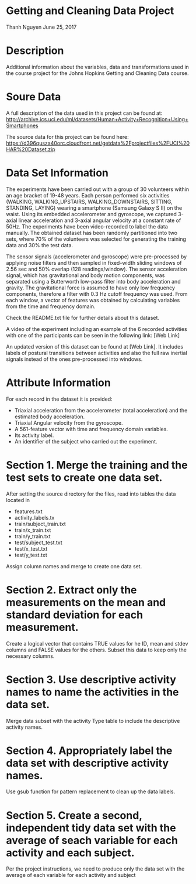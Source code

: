 # Getting and Cleaning Data Project

Thanh Nguyen
June 25, 2017

# Description 

Additional information about the variables, data and transformations used in the course project for the Johns Hopkins Getting and Cleaning Data course. 

# Soure Data

A full description of the data used in this project can be found at:
http://archive.ics.uci.edu/ml/datasets/Human+Activity+Recognition+Using+Smartphones

The source data for this project can be found here:
https://d396qusza40orc.cloudfront.net/getdata%2Fprojectfiles%2FUCI%20HAR%20Dataset.zip

# Data Set Information

The experiments have been carried out with a group of 30 volunteers within an age bracket of 19-48 years. Each person performed six activities (WALKING, WALKING_UPSTAIRS, WALKING_DOWNSTAIRS, SITTING, STANDING, LAYING) wearing a smartphone (Samsung Galaxy S II) on the waist. Using its embedded accelerometer and gyroscope, we captured 3-axial linear acceleration and 3-axial angular velocity at a constant rate of 50Hz. The experiments have been video-recorded to label the data manually. The obtained dataset has been randomly partitioned into two sets, where 70% of the volunteers was selected for generating the training data and 30% the test data. 

The sensor signals (accelerometer and gyroscope) were pre-processed by applying noise filters and then sampled in fixed-width sliding windows of 2.56 sec and 50% overlap (128 readings/window). The sensor acceleration signal, which has gravitational and body motion components, was separated using a Butterworth low-pass filter into body acceleration and gravity. The gravitational force is assumed to have only low frequency components, therefore a filter with 0.3 Hz cutoff frequency was used. From each window, a vector of features was obtained by calculating variables from the time and frequency domain.

Check the README.txt file for further details about this dataset. 

A video of the experiment including an example of the 6 recorded activities with one of the participants can be seen in the following link: [Web Link]

An updated version of this dataset can be found at [Web Link]. It includes labels of postural transitions between activities and also the full raw inertial signals instead of the ones pre-processed into windows.

# Attribute Information

For each record in the dataset it is provided: 
- Triaxial acceleration from the accelerometer (total acceleration) and the estimated body acceleration. 
- Triaxial Angular velocity from the gyroscope. 
- A 561-feature vector with time and frequency domain variables. 
- Its activity label. 
- An identifier of the subject who carried out the experiment.

# Section 1. Merge the training and the test sets to create one data set.

After setting the source directory for the files, read into tables the data located in

- features.txt
- activity_labels.tx
- train/subject_train.txt
- train/x_train.txt
- train/y_train.txt
- test/subject_test.txt
- test/x_test.txt
- test/y_test.txt

Assign column names and merge to create one data set.

# Section 2. Extract only the measurements on the mean and standard deviation for each measurement.

Create a logical vector that contains TRUE values for he ID, mean and stdev columns and FALSE values for the others. Subset this data to keep only the necessary columns.

# Section 3. Use descriptive activity names to name the activities in the data set.

Merge data subset with the activity Type table to include the descriptive activity names.

# Section 4. Appropriately label the data set with descriptive activity names.

Use gsub function for pattern replacement to clean up the data labels.

# Section 5. Create a second, independent tidy data set with the average of seach variable for each activity and each subject.

Per the project instructions, we need to produce only the data set with the average of each variable for each activity and subject
